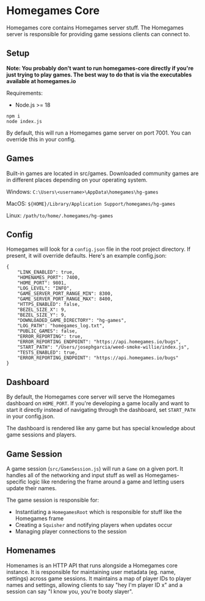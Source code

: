 # Homegames Core
Homegames core contains Homegames server stuff. The Homegames server is responsible for providing game sessions clients can connect to.

## Setup
**Note: You probably don't want to run homegames-core directly if you're just trying to play games. The best way to do that is via the executables available at homegames.io**

Requirements: 
- Node.js >= 18

```
npm i
node index.js
```

By default, this will run a Homegames game server on port 7001. You can override this in your config.

## Games 
Built-in games are located in src/games.
Downloaded community games are in different places depending on your operating system.

Windows:
`C:\Users\<username>\AppData\homegames\hg-games`

MacOS:
`${HOME}/Library/Application Support/homegames/hg-games`

Linux:
`/path/to/home/.homegames/hg-games`

## Config
Homegames will look for a `config.json` file in the root project directory. If present, it will override defaults. Here's an example config.json:

```
{
    "LINK_ENABLED": true,
    "HOMENAMES_PORT": 7400,
    "HOME_PORT": 9801,
    "LOG_LEVEL": "INFO",
    "GAME_SERVER_PORT_RANGE_MIN": 8300,
    "GAME_SERVER_PORT_RANGE_MAX": 8400,
    "HTTPS_ENABLED": false,
    "BEZEL_SIZE_X": 9,
    "BEZEL_SIZE_Y": 9,
    "DOWNLOADED_GAME_DIRECTORY": "hg-games",
    "LOG_PATH": "homegames_log.txt",
    "PUBLIC_GAMES": false,
    "ERROR_REPORTING": true,
    "ERROR_REPORTING_ENDPOINT": "https://api.homegames.io/bugs",
    "START_PATH": "/Users/josephgarcia/weed-smoke-willie/index.js",
    "TESTS_ENABLED": true,
    "ERROR_REPORTING_ENDPOINT": "https://api.homegames.io/bugs"
}
```

## Dashboard
By default, the Homegames core server will serve the Homegames dashboard on `HOME_PORT`. If you're developing a game locally and want to start it directly instead of navigating through the dashboard, set `START_PATH` in your config.json.

The dashboard is rendered like any game but has special knowledge about game sessions and players.

## Game Session
A game session (`src/GameSession.js`) will run a `Game` on a given port. It handles all of the networking and input stuff as well as Homegames-specific logic like rendering the frame around a game and letting users update their names.

The game session is responsible for:
- Instantiating a `HomegamesRoot` which is responsible for stuff like the Homegames frame
- Creating a `Squisher` and notifying players when updates occur
- Managing player connections to the session

## Homenames
Homenames is an HTTP API that runs alongside a Homegames core instance. It is responsible for maintaining user metadata (eg. name, settings) across game sessions. It maintains a map of player IDs to player names and settings, allowing clients to say "hey I'm player ID x" and a session can say "I know you, you're booty slayer".
